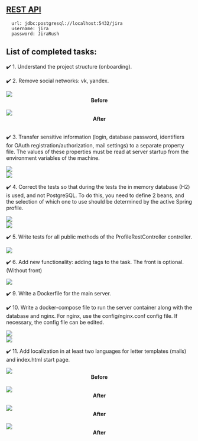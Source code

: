 ## [REST API](http://localhost:8080/doc)

```
  url: jdbc:postgresql://localhost:5432/jira
  username: jira
  password: JiraRush
```

<h2>List of completed tasks:</h2>

<p>&#10004;&#65039; 1. Understand the project structure (onboarding).</p>
<p>&#10004;&#65039; 2. Remove social networks: vk, yandex.</p>
<img src="resources/images/2_1.jpg"/>
<div align="center"><b>Before</b></div>
<br>
<img src="resources/images/2_2.jpg"/>
<div align="center"><b>After</b></div>
<br>
<p>&#10004;&#65039; 3. Transfer sensitive information (login, database password, identifiers for OAuth registration/authorization, mail settings) to a separate property file. The values of these properties must be read at server startup from the environment variables of the machine.</p>
<img src="resources/images/3_1.jpg"/>
<br>
<img src="resources/images/3_2.jpg"/>
<br>
<p>&#10004;&#65039; 4. Correct the tests so that during the tests the in memory database (H2) is used, and not PostgreSQL. To do this, you need to define 2 beans, and the selection of which one to use should be determined by the active Spring profile.</p>
<img src="resources/images/4_1.jpg"/>
<br>
<img src="resources/images/4_2.jpg"/>
<br>
<p>&#10004;&#65039; 5. Write tests for all public methods of the ProfileRestController controller.</p>
<img src="resources/images/5_1.jpg"/>
<br>
<p>&#10004;&#65039; 6. Add new functionality: adding tags to the task. The front is optional. (Without front)</p>
<img src="resources/images/6_1.jpg"/>
<br>
<p>&#10004;&#65039; 9. Write a Dockerfile for the main server.</p>
<p>&#10004;&#65039; 10. Write a docker-compose file to run the server container along with the database and nginx. For nginx, use the config/nginx.conf config file. If necessary, the config file can be edited.</p>
<img src="resources/images/9_1.jpg"/>
<br>
<img src="resources/images/9_2.jpg"/>
<br>
<p>&#10004;&#65039; 11. Add localization in at least two languages for letter templates (mails) and index.html start page.</p>
<img src="resources/images/11_1.jpg"/>
<div align="center"><b>Before</b></div>
<br>
<img src="resources/images/11_2.jpg"/>
<div align="center"><b>After</b></div>
<br>
<img src="resources/images/11_3.jpg"/>
<div align="center"><b>After</b></div>
<br>
<img src="resources/images/11_4.jpg"/>
<div align="center"><b>After</b></div>

